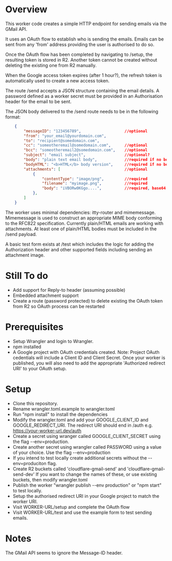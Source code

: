 Overview
========
This worker code creates a simple HTTP endpoint for sending emails via the GMail API.

It uses an OAuth flow to establish who is sending the emails.  Emails can be sent from
any 'from' address providing the user is authorised to do so.

Once the OAuth flow has been completed by navigating to /setup, the resulting token is stored
in R2. Another token cannot be created without deleting the existing one from R2 manually.

When the Google access token expires (after 1 hour?), the refresh token is automatically
used to create a new access token.

The route /send accepts a JSON structure containing the email details. A password
defined as a worker secret must be provided in an Authorisation header for the email
to be sent.

The JSON body delivered to the /send route needs to be in the following format:  
```JSON
    {  
    	"messageID": "123456789",					//optional  
    	"from": "your_email@yourdomain.com",  
    	"to": "recipient@somedomain.com",				  
    	"cc": "someotheremail@somedomain.com",		//optional  
    	"bcc": "someotheremail2@somedomain.com", 	//optional  
    	"subject": "email subject",					//optional?  
    	"body": "plain text email body",			//required if no bodyHTML  
    	"bodyHTML": "<b>HTML</b> body version",		//required if no body  
    	"attachments": [							//optional  
    		{
    			"contentType": "image/png", 		//required  
    			"filename": "myimage.png",			//required  
    			"body": "iVBORw0KGgo....",			//required, base64 encoded  
    		},  
    	]  
    }  
```

The worker uses minimal dependencies: itty-router and mimemessage.
Mimemessage is used to construct an appropriate MIME body conforming to the RFC822
specification. Currently plain/HTML emails are working with attachments. At least one
of plain/HTML bodies must be included in the /send payload.

A basic test form exists at /test which includes the logic for adding the Authorization
header and other supported fields including sending an attachment image.

Still To do
===========
- Add support for Reply-to header (assuming possible)
- Embedded attachment support
- Create a route (password protected) to delete existing the OAuth token from R2 so OAuth
process can be restarted

Prerequisites
=============
- Setup Wrangler and login to Wrangler.
- npm installed
- A Google project with OAuth credentials created.
Note: Project OAuth cedentials will include a Client ID and Client Secret. Once your worker
is published, you will also need to add the appropriate 'Authorized redirect URI' to your
OAuth setup.

Setup
======
- Clone this repository.
- Rename wrangler.toml.example to wrangler.toml
- Run "npm install" to install the dependencies
- Modify the wrangler.toml and add your GOOGLE_CLIENT_ID and GOOGLE_REDIRECT_URI. The redirect
URI should end in /auth e.g. https://your-worker-url.dev/auth
- Create a secret using wranger called GOOGLE_CLIENT_SECRET using the flag --env=production.
- Create another secret using wrangler called PASSWORD using a value of your choice. Use the
flag --env=production
- If you intend to test locally create additional secrets without the --env=produciton flag.
- Create R2 buckets called 'cloudflare-gmail-send' and 'cloudflare-gmail-send-dev' If
you want to change the names of these, or use existing buckets, then modify wrangler.toml
- Publish the worker "wrangler publish --env production" or "npm start" to test locally.
- Setup the authorised redirect URI in your Google project to match the worker URI.
- Visit WORKER-URL/setup and complete the OAuth flow
- Visit WORKER-URL/test and use the example form to test sending emails.

Notes
=====
The GMail API seems to ignore the Message-ID header.
